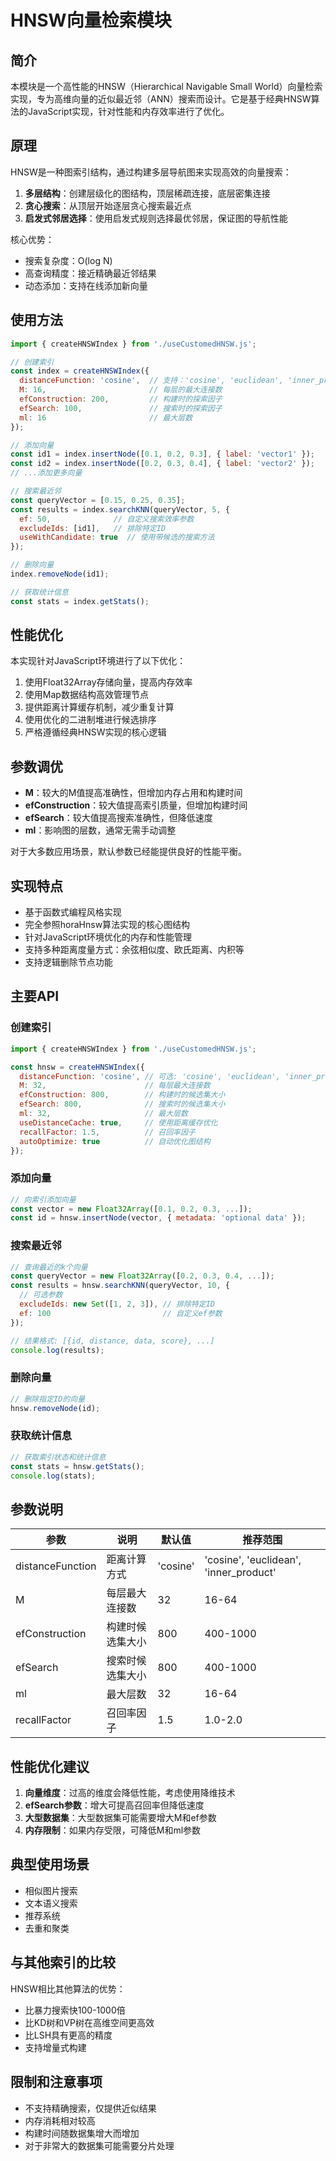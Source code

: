 # HNSW向量检索模块

## 简介

本模块是一个高性能的HNSW（Hierarchical Navigable Small World）向量检索实现，专为高维向量的近似最近邻（ANN）搜索而设计。它是基于经典HNSW算法的JavaScript实现，针对性能和内存效率进行了优化。

## 原理

HNSW是一种图索引结构，通过构建多层导航图来实现高效的向量搜索：

1. **多层结构**：创建层级化的图结构，顶层稀疏连接，底层密集连接
2. **贪心搜索**：从顶层开始逐层贪心搜索最近点
3. **启发式邻居选择**：使用启发式规则选择最优邻居，保证图的导航性能

核心优势：
- 搜索复杂度：O(log N)
- 高查询精度：接近精确最近邻结果
- 动态添加：支持在线添加新向量

## 使用方法

```javascript
import { createHNSWIndex } from './useCustomedHNSW.js';

// 创建索引
const index = createHNSWIndex({
  distanceFunction: 'cosine',  // 支持：'cosine', 'euclidean', 'inner_product'
  M: 16,                       // 每层的最大连接数
  efConstruction: 200,         // 构建时的探索因子
  efSearch: 100,               // 搜索时的探索因子
  ml: 16                       // 最大层数
});

// 添加向量
const id1 = index.insertNode([0.1, 0.2, 0.3], { label: 'vector1' });
const id2 = index.insertNode([0.2, 0.3, 0.4], { label: 'vector2' });
// ...添加更多向量

// 搜索最近邻
const queryVector = [0.15, 0.25, 0.35];
const results = index.searchKNN(queryVector, 5, {
  ef: 50,              // 自定义搜索效率参数
  excludeIds: [id1],   // 排除特定ID
  useWithCandidate: true  // 使用带候选的搜索方法
});

// 删除向量
index.removeNode(id1);

// 获取统计信息
const stats = index.getStats();
```

## 性能优化

本实现针对JavaScript环境进行了以下优化：

1. 使用Float32Array存储向量，提高内存效率
2. 使用Map数据结构高效管理节点
3. 提供距离计算缓存机制，减少重复计算
4. 使用优化的二进制堆进行候选排序
5. 严格遵循经典HNSW实现的核心逻辑

## 参数调优

- **M**：较大的M值提高准确性，但增加内存占用和构建时间
- **efConstruction**：较大值提高索引质量，但增加构建时间
- **efSearch**：较大值提高搜索准确性，但降低速度
- **ml**：影响图的层数，通常无需手动调整

对于大多数应用场景，默认参数已经能提供良好的性能平衡。

## 实现特点

- 基于函数式编程风格实现
- 完全参照horaHnsw算法实现的核心图结构
- 针对JavaScript环境优化的内存和性能管理
- 支持多种距离度量方式：余弦相似度、欧氏距离、内积等
- 支持逻辑删除节点功能

## 主要API

### 创建索引

```javascript
import { createHNSWIndex } from './useCustomedHNSW.js';

const hnsw = createHNSWIndex({
  distanceFunction: 'cosine', // 可选: 'cosine', 'euclidean', 'inner_product'
  M: 32,                      // 每层最大连接数
  efConstruction: 800,        // 构建时的候选集大小
  efSearch: 800,              // 搜索时的候选集大小
  ml: 32,                     // 最大层数
  useDistanceCache: true,     // 使用距离缓存优化
  recallFactor: 1.5,          // 召回率因子
  autoOptimize: true          // 自动优化图结构
});
```

### 添加向量

```javascript
// 向索引添加向量
const vector = new Float32Array([0.1, 0.2, 0.3, ...]);
const id = hnsw.insertNode(vector, { metadata: 'optional data' });
```

### 搜索最近邻

```javascript
// 查询最近的k个向量
const queryVector = new Float32Array([0.2, 0.3, 0.4, ...]);
const results = hnsw.searchKNN(queryVector, 10, {
  // 可选参数
  excludeIds: new Set([1, 2, 3]), // 排除特定ID
  ef: 100                         // 自定义ef参数
});

// 结果格式: [{id, distance, data, score}, ...]
console.log(results);
```

### 删除向量

```javascript
// 删除指定ID的向量
hnsw.removeNode(id);
```

### 获取统计信息

```javascript
// 获取索引状态和统计信息
const stats = hnsw.getStats();
console.log(stats);
```

## 参数说明

| 参数 | 说明 | 默认值 | 推荐范围 |
|------|------|--------|----------|
| distanceFunction | 距离计算方式 | 'cosine' | 'cosine', 'euclidean', 'inner_product' |
| M | 每层最大连接数 | 32 | 16-64 |
| efConstruction | 构建时候选集大小 | 800 | 400-1000 |
| efSearch | 搜索时候选集大小 | 800 | 400-1000 |
| ml | 最大层数 | 32 | 16-64 |
| recallFactor | 召回率因子 | 1.5 | 1.0-2.0 |

## 性能优化建议

1. **向量维度**：过高的维度会降低性能，考虑使用降维技术
2. **efSearch参数**：增大可提高召回率但降低速度
3. **大型数据集**：大型数据集可能需要增大M和ef参数
4. **内存限制**：如果内存受限，可降低M和ml参数

## 典型使用场景

- 相似图片搜索
- 文本语义搜索
- 推荐系统
- 去重和聚类

## 与其他索引的比较

HNSW相比其他算法的优势：

- 比暴力搜索快100-1000倍
- 比KD树和VP树在高维空间更高效
- 比LSH具有更高的精度
- 支持增量式构建

## 限制和注意事项

- 不支持精确搜索，仅提供近似结果
- 内存消耗相对较高
- 构建时间随数据集增大而增加
- 对于非常大的数据集可能需要分片处理 